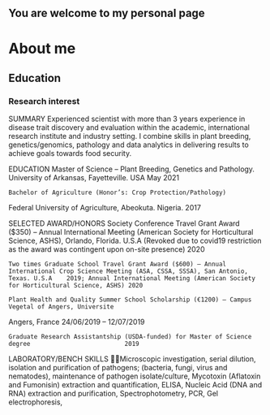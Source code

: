 ## You are welcome to my personal page

# About me
## Education
### Research interest

SUMMARY
Experienced scientist with more than 3 years experience in disease trait discovery and evaluation within the academic, international research institute and industry setting. I combine skills in plant breeding, genetics/genomics, pathology and data analytics in delivering results to achieve goals towards food security.

EDUCATION 
 	Master of Science – Plant Breeding, Genetics and Pathology.
 University of Arkansas, Fayetteville. USA                                                                              May 2021           
                                                                             
 	Bachelor of Agriculture (Honor’s: Crop Protection/Pathology)
Federal University of Agriculture, Abeokuta. Nigeria.                                                            2017                                                                                                                    

SELECTED AWARD/HONORS 
 	Society Conference Travel Grant Award ($350) – Annual International Meeting (American Society for Horticultural Science, ASHS), Orlando, Florida. U.S.A (Revoked due to covid19 restriction as the award 
was contingent upon on-site presence)                                                                                     2020  

 	Two times Graduate School Travel Grant Award ($600) – Annual International Crop Science Meeting (ASA, CSSA, SSSA), San Antonio, Texas. U.S.A    2019; Annual International Meeting (American Society for Horticultural Science, ASHS) 2020 

 	Plant Health and Quality Summer School Scholarship (€1200) – Campus Vegetal of Angers, Universite 
Angers, France                                                                                                            24/06/2019 – 12/07/2019 	                             

 	Graduate Research Assistantship (USDA-funded) for Master of Science degree                          2019 

LABORATORY/BENCH SKILLS 
Microscopic investigation, serial dilution, isolation and purification of pathogens; (bacteria, fungi, virus and nematodes), maintenance of pathogen isolate/culture, Mycotoxin (Aflatoxin and Fumonisin) extraction and quantification, ELISA, Nucleic Acid (DNA and RNA) extraction and purification, Spectrophotometry, PCR, Gel electrophoresis, 
